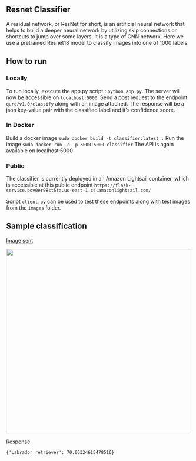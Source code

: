 ## Resnet Classifier
A residual network, or ResNet for short, is an artificial neural network that helps to build a deeper neural network by utilizing skip connections or shortcuts to jump over some layers. 
It is a type of CNN network. Here we use a pretrained Resnet18 model to classify images into one of 1000 labels. 

## How to run
### Locally
To run locally, execute the app.py script : `python app.py`. The server will now be accessible on `localhost:5000`. 
Send a post request to the endpoint `qure/v1.0/classify` along with an image attached. The response will be a json key-value pair with the classified label and it's confidence score. 
### In Docker
Build a docker image
`sudo docker build -t classifier:latest .`
Run the image
`sudo docker run -d -p 5000:5000 classifier`
The API is again available on localhost:5000
### Public
The classifier is currently deployed in an Amazon Lightsail container, which is accessible at this public endpoint
`https://flask-service.bov0er98st5ta.us-east-1.cs.amazonlightsail.com/`

Script `client.py` can be used to test these endpoints along with test images from the `images` folder. 

## Sample classification
<ins> Image sent </ins> 

<img src="https://github.com/rva15/ResnetClassifier/blob/master/images/dog.jpeg" width="500">

<ins> Response </ins>

`{'Labrador retriever': 70.66324615478516}`
